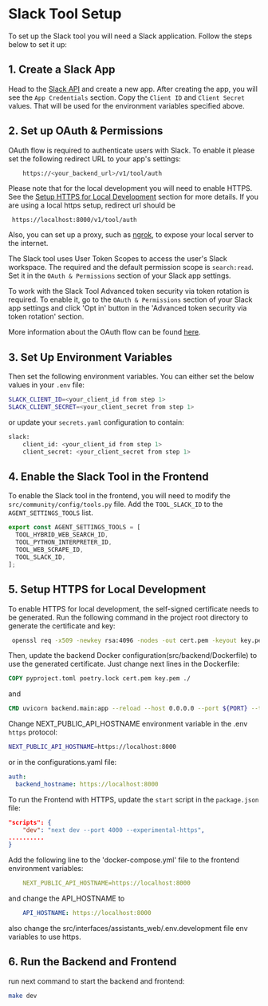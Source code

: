 # Slack Tool Setup

To set up the Slack tool you will need a Slack application. Follow the steps below to set it up:

## 1. Create a Slack App

Head to the [Slack API](https://api.slack.com/apps) and create a new app.
After creating the app, you will see the `App Credentials` section. Copy the `Client ID` and `Client Secret` values.
That will be used for the environment variables specified above.

## 2. Set up OAuth & Permissions
OAuth flow is required to authenticate users with Slack. 
To enable it please set the following redirect URL to your app's settings:
```bash
    https://<your_backend_url>/v1/tool/auth
```
Please note that for the local development you will need to enable HTTPS. 
See the [Setup HTTPS for Local Development](#5-setup-https-for-local-development) section for more details.
If you are using a local https setup, redirect url should be 
```
 https://localhost:8000/v1/tool/auth
```
Also, you can set up a proxy, such as [ngrok](https://ngrok.com/docs/getting-started/), to expose your local server to the internet.

The Slack tool uses User Token Scopes to access the user's Slack workspace.
The required and the default permission scope is `search:read`.
Set it in the `OAuth & Permissions` section of your Slack app settings.

To work with the Slack Tool Advanced token security via token rotation is required.
To enable it, go to the `OAuth & Permissions` section of your Slack app settings and click 'Opt in' button in the 'Advanced token security via token rotation' section.

More information about the OAuth flow can be found [here](https://api.slack.com/authentication/oauth-v2).

## 3. Set Up Environment Variables

Then set the following environment variables. You can either set the below values in your `.env` file:

```bash
SLACK_CLIENT_ID=<your_client_id from step 1>
SLACK_CLIENT_SECRET=<your_client_secret from step 1>
```

or update your `secrets.yaml` configuration to contain:

```bash
slack:
    client_id: <your_client_id from step 1>
    client_secret: <your_client_secret from step 1>
```

## 4. Enable the Slack Tool in the Frontend

To enable the Slack tool in the frontend, you will need to modify the `src/community/config/tools.py` file. Add the `TOOL_SLACK_ID` to the `AGENT_SETTINGS_TOOLS` list.

```typescript
export const AGENT_SETTINGS_TOOLS = [
  TOOL_HYBRID_WEB_SEARCH_ID,
  TOOL_PYTHON_INTERPRETER_ID,
  TOOL_WEB_SCRAPE_ID,
  TOOL_SLACK_ID,
];
```

## 5. Setup HTTPS for Local Development

To enable HTTPS for local development, the self-signed certificate needs to be generated.
Run the following command in the project root directory to generate the certificate and key:

```bash
 openssl req -x509 -newkey rsa:4096 -nodes -out cert.pem -keyout key.pem -days 365
```

Then, update the backend Docker configuration(src/backend/Dockerfile) to use the generated certificate.
Just change next lines in the Dockerfile:
```Dockerfile
COPY pyproject.toml poetry.lock cert.pem key.pem ./ 
```
and 
```Dockerfile
CMD uvicorn backend.main:app --reload --host 0.0.0.0 --port ${PORT} --timeout-keep-alive 300 --ssl-keyfile /workspace/key.pem --ssl-certfile /workspace/cert.pem
```
Change NEXT_PUBLIC_API_HOSTNAME environment variable in the .env `https` protocol:
```bash
NEXT_PUBLIC_API_HOSTNAME=https://localhost:8000
```

or in the configurations.yaml file:

```yaml
auth:
  backend_hostname: https://localhost:8000
```

To run the Frontend with HTTPS, update the `start` script in the `package.json` file:

```json
"scripts": {
    "dev": "next dev --port 4000 --experimental-https",
..........
}
```

Add the following line to the 'docker-compose.yml' file to the frontend environment variables:

```yaml
    NEXT_PUBLIC_API_HOSTNAME=https://localhost:8000
```

and change the API_HOSTNAME to

```yaml
    API_HOSTNAME: https://localhost:8000
```
also change the src/interfaces/assistants_web/.env.development file env variables to use https.

## 6. Run the Backend and Frontend

run next command to start the backend and frontend:

```bash
make dev
```
